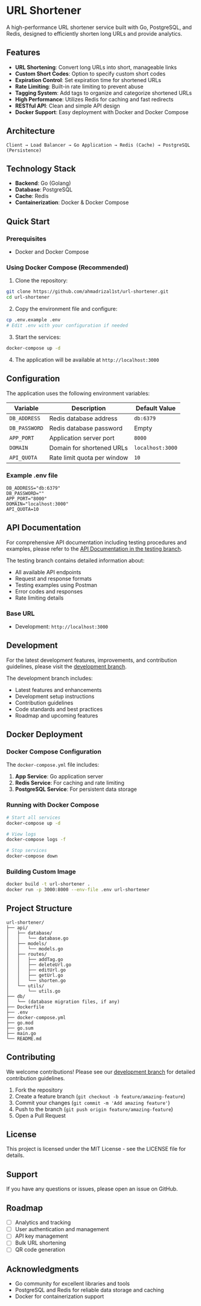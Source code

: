 # URL Shortener

A high-performance URL shortener service built with Go, PostgreSQL, and Redis, designed to efficiently shorten long URLs and provide analytics.

## Features

- **URL Shortening**: Convert long URLs into short, manageable links
- **Custom Short Codes**: Option to specify custom short codes
- **Expiration Control**: Set expiration time for shortened URLs
- **Rate Limiting**: Built-in rate limiting to prevent abuse
- **Tagging System**: Add tags to organize and categorize shortened URLs
- **High Performance**: Utilizes Redis for caching and fast redirects
- **RESTful API**: Clean and simple API design
- **Docker Support**: Easy deployment with Docker and Docker Compose

## Architecture

```
Client → Load Balancer → Go Application → Redis (Cache) → PostgreSQL (Persistence)
```

## Technology Stack

- **Backend**: Go (Golang)
- **Database**: PostgreSQL
- **Cache**: Redis
- **Containerization**: Docker & Docker Compose

## Quick Start

### Prerequisites

- Docker and Docker Compose

### Using Docker Compose (Recommended)

1. Clone the repository:

```bash
git clone https://github.com/ahmadrizal1st/url-shortener.git
cd url-shortener
```

2. Copy the environment file and configure:

```bash
cp .env.example .env
# Edit .env with your configuration if needed
```

3. Start the services:

```bash
docker-compose up -d
```

4. The application will be available at `http://localhost:3000`

## Configuration

The application uses the following environment variables:

| Variable      | Description                 | Default Value    |
| ------------- | --------------------------- | ---------------- |
| `DB_ADDRESS`  | Redis database address      | `db:6379`        |
| `DB_PASSWORD` | Redis database password     | Empty            |
| `APP_PORT`    | Application server port     | `8000`           |
| `DOMAIN`      | Domain for shortened URLs   | `localhost:3000` |
| `API_QUOTA`   | Rate limit quota per window | `10`             |

### Example .env file

```env
DB_ADDRESS="db:6379"
DB_PASSWORD=""
APP_PORT="8000"
DOMAIN="localhost:3000"
API_QUOTA=10
```

## API Documentation

For comprehensive API documentation including testing procedures and examples, please refer to the [API Documentation in the testing branch](https://github.com/ahmadrizal1st/url-shortener/tree/testing/#readme).

The testing branch contains detailed information about:

- All available API endpoints
- Request and response formats
- Testing examples using Postman
- Error codes and responses
- Rate limiting details

### Base URL

- Development: `http://localhost:3000`

## Development

For the latest development features, improvements, and contribution guidelines, please visit the [development branch](https://github.com/ahmadrizal1st/url-shortener/tree/develop/#readme).

The development branch includes:

- Latest features and enhancements
- Development setup instructions
- Contribution guidelines
- Code standards and best practices
- Roadmap and upcoming features

## Docker Deployment

### Docker Compose Configuration

The `docker-compose.yml` file includes:

1. **App Service**: Go application server
2. **Redis Service**: For caching and rate limiting
3. **PostgreSQL Service**: For persistent data storage

### Running with Docker Compose

```bash
# Start all services
docker-compose up -d

# View logs
docker-compose logs -f

# Stop services
docker-compose down
```

### Building Custom Image

```bash
docker build -t url-shortener .
docker run -p 3000:8000 --env-file .env url-shortener
```

## Project Structure

```
url-shortener/
├── api/
│   ├── database/
│   │   └── database.go
│   ├── models/
│   │   └── models.go
│   ├── routes/
│   │   ├── addTag.go
│   │   ├── deleteUrl.go
│   │   ├── editUrl.go
│   │   ├── getUrl.go
│   │   └── shorten.go
│   └── utils/
│       └── utils.go
├── db/
│   └── (database migration files, if any)
├── Dockerfile
├── .env
├── docker-compose.yml
├── go.mod
├── go.sum
├── main.go
└── README.md
```

## Contributing

We welcome contributions! Please see our [development branch](https://github.com/ahmadrizal1st/url-shortener/tree/develop/#readme) for detailed contribution guidelines.

1. Fork the repository
2. Create a feature branch (`git checkout -b feature/amazing-feature`)
3. Commit your changes (`git commit -m 'Add amazing feature'`)
4. Push to the branch (`git push origin feature/amazing-feature`)
5. Open a Pull Request

## License

This project is licensed under the MIT License - see the LICENSE file for details.

## Support

If you have any questions or issues, please open an issue on GitHub.

## Roadmap

- [ ] Analytics and tracking
- [ ] User authentication and management
- [ ] API key management
- [ ] Bulk URL shortening
- [ ] QR code generation

## Acknowledgments

- Go community for excellent libraries and tools
- PostgreSQL and Redis for reliable data storage and caching
- Docker for containerization support

